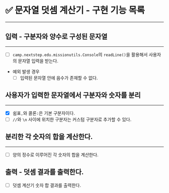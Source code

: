 # ✅ 문자열 덧셈 계산기 - 구현 기능 목록

---

## 입력 - 구분자와 양수로 구성된 문자열

---

- [ ] `camp.nextstep.edu.missionutils.Console`의 `readLine()`을 활용해서 사용자의 문자열 입력을 받는다.


- 예외 발생 경우
    - [ ] 입력된 문자열 안에 음수가 존재할 수 없다.

## 사용자가 입력한 문자열에서 구분자와 숫자를 분리

---

- [x] 쉼표`,`와 콜론`:`은 기본 구분자이다.
- [ ] `//`와 `\n` 사이에 위치한 구분자는 커스텀 구분자로 추가할 수 있다.

## 분리한 각 숫자의 합을 계산한다.

---

- [ ] 양의 정수로 이루어진 각 숫자의 합을 계산한다.

## 출력 - 덧셈 결과를 출력한다.

- [ ] 덧셈 계산기 숫자 합 결과를 출력한다.
